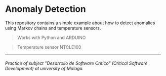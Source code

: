 # Anomaly Detection

This repository contains a simple example about how to detect anomalies using Markov chains and temperature sensors.
	
> Works with Python and ARDUINO

> Temperature sensor NTCLE100

---

###### Practice of subject "_Desarrollo de Software Crítico_" (Critical Software Development) at university of Malaga.
